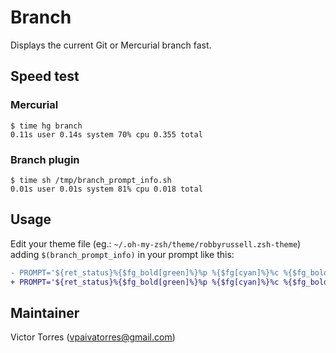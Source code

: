 # Branch

Displays the current Git or Mercurial branch fast.

## Speed test

### Mercurial

```shell
$ time hg branch
0.11s user 0.14s system 70% cpu 0.355 total
```

### Branch plugin

```shell
$ time sh /tmp/branch_prompt_info.sh
0.01s user 0.01s system 81% cpu 0.018 total
```

## Usage

Edit your theme file (eg.: `~/.oh-my-zsh/theme/robbyrussell.zsh-theme`) 
adding `$(branch_prompt_info)` in your prompt like this:

```diff
- PROMPT='${ret_status}%{$fg_bold[green]%}%p %{$fg[cyan]%}%c %{$fg_bold[blue]%}$(git_prompt_info)%{$fg_bold[blue]%} % %{$reset_color%}'
+ PROMPT='${ret_status}%{$fg_bold[green]%}%p %{$fg[cyan]%}%c %{$fg_bold[blue]%}$(git_prompt_info)$(branch_prompt_info)%{$fg_bold[blue]%} % %{$reset_color%}'
```

## Maintainer

Victor Torres (<vpaivatorres@gmail.com>)
